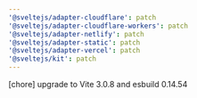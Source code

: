 ```yaml
---
'@sveltejs/adapter-cloudflare': patch
'@sveltejs/adapter-cloudflare-workers': patch
'@sveltejs/adapter-netlify': patch
'@sveltejs/adapter-static': patch
'@sveltejs/adapter-vercel': patch
'@sveltejs/kit': patch
---
```


[chore] upgrade to Vite 3.0.8 and esbuild 0.14.54
